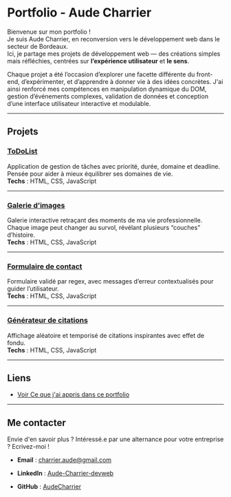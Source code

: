 # Portfolio - Aude Charrier

Bienvenue sur mon portfolio !  
Je suis Aude Charrier, en reconversion vers le développement web dans le secteur de Bordeaux.  
Ici, je partage mes projets de développement web — des créations simples mais réfléchies, centrées sur **l’expérience utilisateur** et **le sens**.  

Chaque projet a été l’occasion d’explorer une facette différente du front-end, d’expérimenter, et d’apprendre à donner vie à des idées concrètes.
J'ai ainsi renforcé mes compétences en manipulation dynamique du DOM, gestion d’événements complexes, validation de données et conception d’une interface utilisateur interactive et modulable.  

---

## Projets

### [ToDoList](./todo_list)
Application de gestion de tâches avec priorité, durée, domaine et deadline.  
Pensée pour aider à mieux équilibrer ses domaines de vie.  
**Techs** : HTML, CSS, JavaScript

---

### [Galerie d’images](./galerie)
Galerie interactive retraçant des moments de ma vie professionnelle.  
Chaque image peut changer au survol, révélant plusieurs “couches” d’histoire.  
**Techs** : HTML, CSS, JavaScript

---

### [Formulaire de contact](./formulaire)
Formulaire validé par regex, avec messages d’erreur contextualisés pour guider l’utilisateur.  
**Techs** : HTML, CSS, JavaScript

---

### [Générateur de citations](./citations)
Affichage aléatoire et temporisé de citations inspirantes avec effet de fondu.  
**Techs** : HTML, CSS, JavaScript

---

## Liens
- [Voir Ce que j'ai appris dans ce portfolio](./../pdf/Les_commandements_du_codeur.pdf)

---

## Me contacter
Envie d'en savoir plus ? Intéressé.e par une alternance pour votre entreprise ? Ecrivez-moi !
- **Email** : [charrier.aude@gmail.com](mailto:charrier.aude@gmail.com)  
- **LinkedIn** : [Aude-Charrier-devweb](https://www.linkedin.com/in/aude-charrier-devweb/)  

- **GitHub** : [AudeCharrier](https://github.com/AudeCharrier/)



